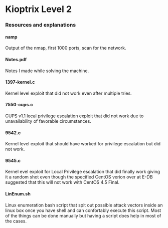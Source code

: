 # Kioptrix Level 2
### Resources and explanations


#### namp
Output of the nmap, first 1000 ports, scan for the network.

#### Notes.pdf
Notes I made while solving the machine.

#### 1397-kernel.c
Kernel level exploit that did not work even after multiple tries.

#### 7550-cups.c
CUPS v1.1 local privilege escalation exploit that did not work due to unavailability of favorable circumstances.

#### 9542.c
Kernel level exploit that should have worked for privilege escalation but did not work.

#### 9545.c
Kernel evel exploit for Local Privilege escalation that did finally work giving it a random shot even though the specified CentOS verion over at E-DB suggested that this will not work with CentOS 4.5 Final.

#### LinEnum.sh
Linux enumeration bash script that spit out possible attack vectors inside an linux box once you have shell and can confortably execute this script. Most of the things can be done manually but having a script does help in most of the cases.
